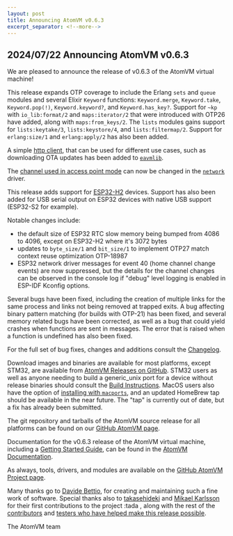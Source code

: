 ```yaml
---
layout: post
title: Announcing AtomVM v0.6.3
excerpt_separator: <!--more-->
---
```


## 2024/07/22 Announcing AtomVM v0.6.3

We are pleased to announce the release of v0.6.3 of the AtomVM virtual machine!

This release expands OTP coverage to include the Erlang `sets` and `queue` modules and several
Elixir `Keyword` functions: `Keyword.merge`, `Keyword.take`, `Keyword.pop(!)`, `Keyword.keyword?`,
and `Keyword.has_key?`. Support for `~kp` with `io_lib:format/2` and `maps:iterator/2` that were
introduced with OTP26 have added, along with `maps:from_keys/2`. The `lists` modules gains support
for `lists:keytake/3`, `lists:keystore/4`, and `lists:filtermap/2`. Support for `erlang:size/1` and
`erlang:apply/2` has also been added.

A simple [http client](https://www.atomvm.net/doc/v0.6.3/apidocs/erlang/eavmlib/ahttp_client.html),
that can be used for different use cases, such as downloading OTA updates has been added to
[`eavmlib`](https://www.atomvm.net/doc/v0.6.3/apidocs/erlang/eavmlib/README.html).

The [channel used in access point mode](https://www.atomvm.net/doc/v0.6.3/network-programming-guide.html#ap-mode)
can now be changed in the
[`network`](https://www.atomvm.net/doc/v0.6.3/apidocs/erlang/eavmlib/network.html) driver.

This release adds support for [ESP32-H2](https://www.espressif.com/en/products/socs/esp32-h2)
devices. Support has also been added for USB serial output on ESP32 devices with native USB support
(ESP32-S2 for example).

Notable changes include:
* the default size of ESP32 RTC slow memory being bumped from 4086 to 4096, except on ESP32-H2
where it's 3072 bytes
* updates to `byte_size/1` and `bit_size/1` to implement OTP27 match context reuse optimization
OTP-18987
* ESP32 network driver messages for event 40 (home channel change events) are now suppressed,
but the details for the channel changes can be observed in the console log if "debug" level
logging is enabled in ESP-IDF Kconfig options.

Several bugs have been fixed, including the creation of multiple links for the same process and
links not being removed at trapped exits. A bug affecting binary pattern matching (for builds with
OTP-21) has been fixed, and several memory related bugs have been corrected, as well as a bug that
could yield crashes when functions are sent in messages. The error that is raised when a function
is undefined has also been fixed.

For the full set of bug fixes, changes and additions consult the
[Changelog](https://www.atomvm.net/doc/v0.6.3/CHANGELOG.html).

Download images and binaries are available for most platforms, except STM32, are available from
[AtomVM Releases on GitHub](https://github.com/atomvm/AtomVM/releases/tag/v0.6.3). STM32 users as
well as anyone needing to build a generic_unix port for a device without release binaries should
consult the [Build Instructions](https://www.atomvm.net/doc/v0.6.3/build-instructions.html). MacOS
users also have the option of
[installing with `macports`](https://www.atomvm.net/doc/v0.6.3/getting-started-guide.html#installation-on-macos),
and an updated HomeBrew tap should be available in the near future. The "tap" is currently out of date, but a fix
has already been submitted.

The git repository and tarballs of the AtomVM source release for all platforms can be found on our
[GitHub AtomVM page](https://github.com/atomvm/AtomVM).

Documentation for the v0.6.3 release of the AtomVM virtual machine, including a
[Getting Started Guide](https://www.atomvm.net/doc/v0.6.3/getting-started-guide.html), can be found in the
[AtomVM Documentation](https://www.atomvm.net/doc/v0.6.3/).

As always, tools, drivers, and modules are available on the
[GitHub AtomVM Project page](https://github.com/atomvm).

Many thanks go to [Davide Bettio](https://github.com/bettio), for creating and maintaining such a
fine work of software. Special thanks also to [takasehideki](https://github.com/takasehideki) and
[Mikael Karlsson](https://github.com/karlsson) for their first contributions to the project :tada ,
along with the rest of the  [contributors](https://github.com/atomvm/AtomVM/graphs/contributors) and
[testers who have helped make this release possible](https://github.com/atomvm/AtomVM/issues).

The AtomVM team
